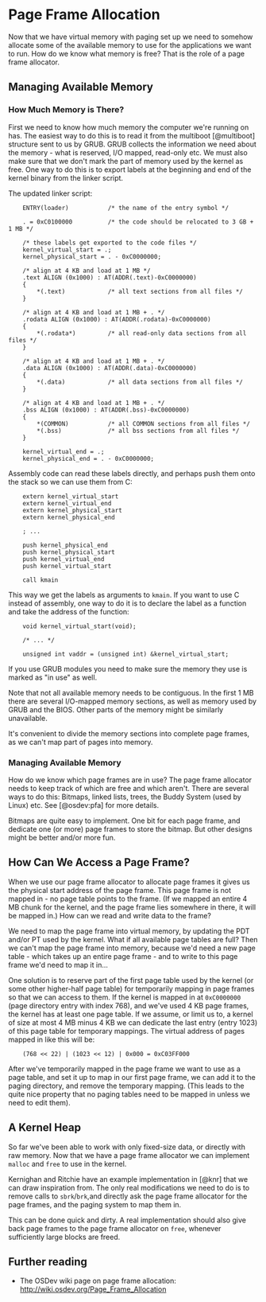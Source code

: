 # Page Frame Allocation

Now that we have virtual memory with paging set up we need to somehow allocate
some of the available memory to use for the applications we want to run. How do
we know what memory is free? That is the role of a page frame allocator.

## Managing Available Memory

### How Much Memory is There?

First we need to know how much memory the computer we're running on has.
The easiest way to do this is to read it from the multiboot [@multiboot]
structure sent to us by GRUB. GRUB collects the information we need about
the memory - what is reserved, I/O mapped, read-only etc. We must also make
sure that we don't mark the part of memory used by the kernel as free. One way
to do this is to export labels at the beginning and end of the kernel binary
from the linker script.

The updated linker script:

~~~
    ENTRY(loader)           /* the name of the entry symbol */

    . = 0xC0100000          /* the code should be relocated to 3 GB + 1 MB */

    /* these labels get exported to the code files */
    kernel_virtual_start = .;
    kernel_physical_start = . - 0xC0000000;

    /* align at 4 KB and load at 1 MB */
    .text ALIGN (0x1000) : AT(ADDR(.text)-0xC0000000)
    {
        *(.text)            /* all text sections from all files */
    }

    /* align at 4 KB and load at 1 MB + . */
    .rodata ALIGN (0x1000) : AT(ADDR(.rodata)-0xC0000000)
    {
        *(.rodata*)         /* all read-only data sections from all files */
    }

    /* align at 4 KB and load at 1 MB + . */
    .data ALIGN (0x1000) : AT(ADDR(.data)-0xC0000000)
    {
        *(.data)            /* all data sections from all files */
    }

    /* align at 4 KB and load at 1 MB + . */
    .bss ALIGN (0x1000) : AT(ADDR(.bss)-0xC0000000)
    {
        *(COMMON)           /* all COMMON sections from all files */
        *(.bss)             /* all bss sections from all files */
    }

    kernel_virtual_end = .;
    kernel_physical_end = . - 0xC0000000;
~~~

Assembly code can read these labels directly, and perhaps push them onto the
stack so we can use them from C:

~~~ {.nasm}
    extern kernel_virtual_start
    extern kernel_virtual_end
    extern kernel_physical_start
    extern kernel_physical_end

    ; ...

    push kernel_physical_end
    push kernel_physical_start
    push kernel_virtual_end
    push kernel_virtual_start

    call kmain
~~~

This way we get the labels as arguments to `kmain`. If you want to use C
instead of assembly, one way to do it is to declare the label as a function and
take the address of the function:

~~~ {.c}
    void kernel_virtual_start(void);

    /* ... */

    unsigned int vaddr = (unsigned int) &kernel_virtual_start;
~~~

If you use GRUB modules you need to make sure the memory they use is marked as
"in use" as well.

Note that not all available memory needs to be contiguous. In the first 1 MB
there are several I/O-mapped memory sections, as well as memory used by GRUB
and the BIOS. Other parts of the memory might be similarly unavailable.

It's convenient to divide the memory sections into complete page frames, as we
can't map part of pages into memory.

### Managing Available Memory

How do we know which page frames are in use? The page frame allocator needs to
keep track of which are free and which aren't. There are several ways to do
this: Bitmaps, linked lists, trees, the Buddy System (used by Linux) etc. See
[@osdev:pfa] for more details.

Bitmaps are quite easy to implement. One bit for each page frame, and dedicate
one (or more) page frames to store the bitmap. But other designs might be
better and/or more fun.

## How Can We Access a Page Frame?

When we use our page frame allocator to allocate page frames it gives us the
physical start address of the page frame. This page frame is not mapped in - no
page table points to the frame. (If we mapped an entire 4 MB chunk for the
kernel, and the page frame lies somewhere in there, it will be mapped in.) How
can we read and write data to the frame?

We need to map the page frame into virtual memory, by updating the PDT and/or
PT used by the kernel. What if all available page tables are full? Then we
can't map the page frame into memory, because we'd need a new page table -
which takes up an entire page frame - and to write to this page frame we'd need
to map it in...

One solution is to reserve part of the first page table used by the kernel (or
some other higher-half page table) for temporarily mapping in page frames so
that we can access to them. If the kernel is mapped in at `0xC0000000` (page
directory entry with index 768), and we've used 4 KB page frames, the kernel
has at least one page table. If we assume, or limit us to, a kernel of size at
most 4 MB minus 4 KB we can dedicate the last entry (entry 1023) of this page
table for temporary mappings. The virtual address of pages mapped in like this
will be:

~~~
    (768 << 22) | (1023 << 12) | 0x000 = 0xC03FF000
~~~

After we've temporarily mapped in the page frame we want to use as a page
table, and set it up to map in our first page frame, we can add it to the
paging directory, and remove the temporary mapping. (This leads to the quite
nice property that no paging tables need to be mapped in unless we need to
edit them).

## A Kernel Heap

So far we've been able to work with only fixed-size data, or directly with raw
memory. Now that we have a page frame allocator we can implement `malloc` and
`free` to use in the kernel.

Kernighan and Ritchie have an example implementation in [@knr] that we can draw
inspiration from. The only real modifications we need to do is to remove calls
to `sbrk`/`brk`,and directly ask the page frame allocator for the page frames,
and the paging system to map them in.

This can be done quick and dirty. A real implementation should also give back
page frames to the page frame allocator on `free`, whenever sufficiently large
blocks are freed.

## Further reading

- The OSDev wiki page on page frame allocation:
  <http://wiki.osdev.org/Page_Frame_Allocation>
